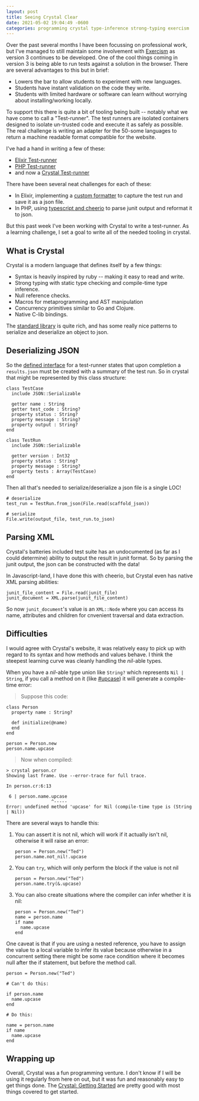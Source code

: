 ```yaml
---
layout: post
title: Seeing Crystal Clear
date: 2021-05-02 19:04:49 -0600
categories: programming crystal type-inference strong-typing exercism
---
```


Over the past several months I have been focussing on professional work, but I've managed to still maintain some involvement with [Exercism][exercism] as version 3 continues to be developed. One of the cool things coming in version 3 is being able to run tests against a solution in the browser. There are several advantages to this but in brief:

- Lowers the bar to allow students to experiment with new languages.
- Students have instant validation on the code they write.
- Students with limited hardware or software can learn without worrying about installing/working locally.

To support this there is quite a bit of tooling being built -- notably what we have come to call a "Test-runner". The test runners are isolated containers designed to isolate un-trusted code and execute it as safely as possible. The real challenge is writing an adapter for the 50-some languages to return a machine readable format compatible for the website.

I've had a hand in writing a few of these:

- [Elixir Test-runner][elixir-test-runner]
- [PHP Test-runner][php-test-runner]
- and now a [Crystal Test-runner][crystal-test-runner]

There have been several neat challenges for each of these:

- In Elixir, implementing a [custom formatter](https://github.com/exercism/elixir-test-runner/blob/main/exercism_test_helper/lib/json_formatter.ex) to capture the test run and save it as a json file.
- In PHP, using [typescript and cheerio](https://github.com/exercism/php-test-runner/tree/main/junit-to-json) to parse junit output and reformat it to json.

But this past week I've been working with Crystal to write a test-runner. As a learning challenge, I set a goal to write all of the needed tooling in crystal.

## What is Crystal

Crystal is a modern language that defines itself by a few things:

- Syntax is heavily inspired by ruby -- making it easy to read and write.
- Strong typing with static type checking and compile-time type inference.
- Null reference checks.
- Macros for metaprogramming and AST manipulation
- Concurrency primitives similar to Go and Clojure.
- Native C-lib bindings.

The [standard library](https://crystal-lang.org/api/1.0.0/) is quite rich, and has some really nice patterns to serialize and deserialize an object to json.

## Deserializing JSON

So the [defined interface](https://github.com/exercism/docs/blob/main/building/tooling/test-runners/interface.md) for a test-runner states that upon completion a `results.json` must be created with a summary of the test run. So in crystal that might be represented by this class structure:

```crystal
class TestCase
  include JSON::Serializable

  getter name : String
  getter test_code : String?
  property status : String?
  property message : String?
  property output : String?
end

class TestRun
  include JSON::Serializable

  getter version : Int32
  property status : String?
  property message : String?
  property tests : Array(TestCase)
end
```

Then all that's needed to serialize/deserialize a json file is a single LOC!

```crystal
# deserialize
test_run = TestRun.from_json(File.read(scaffold_json))

# serialize
File.write(output_file, test_run.to_json)
```

## Parsing XML

Crystal's batteries included test suite has an undocumented (as far as I could determine) ability to output the result in junit format. So by parsing the junit output, the json can be constructed with the data!

In Javascript-land, I have done this with cheerio, but Crystal even has native XML parsing abilities:

```crystal
junit_file_content = File.read(junit_file)
junit_document = XML.parse(junit_file_content)
```

So now `junit_document`'s value is an `XML::Node` where you can access its name, attributes and children for cnvenient traversal and data extraction.

## Difficulties

I would agree with Crystal's website, it was relatively easy to pick up with regard to its syntax and how methods and values behave. I think the steepest learning curve was cleanly handling the _nil_-able types.

When you have a _nil_-able type union like `String?` which represents `Nil | String`, if you call a method on it (like [#upcase][crystal-string-upcase]) it will generate a compile-time error:

> Suppose this code:

```crystal
class Person
  property name : String?

  def initialize(@name)
  end
end

person = Person.new
person.name.upcase
```

> Now when compiled:

```shell
> crystal person.cr
Showing last frame. Use --error-trace for full trace.

In person.cr:6:13

 6 | person.name.upcase
                 ^-----
Error: undefined method 'upcase' for Nil (compile-time type is (String | Nil))
```

There are several ways to handle this:

1. You can assert it is not nil, which will work if it actually isn't nil, otherwise it will raise an error:

   ```crystal
   person = Person.new("Ted")
   person.name.not_nil!.upcase
   ```

2. You can `try`, which will only perform the block if the value is not nil

   ```crystal
   person = Person.new("Ted")
   person.name.try(&.upcase)
   ```

3. You can also create situations where the compiler can infer whether it is nil:

   ```crystal
   person = Person.new("Ted")
   name = person.name
   if name
     name.upcase
   end
   ```

One caveat is that if you are using a nested reference, you have to assign the value to a local variable to infer its value because otherwise in a concurrent setting there might be some race condition where it becomes null after the if statement, but before the method call.

```crystal
person = Person.new("Ted")

# Can't do this:

if person.name
  name.upcase
end

# Do this:

name = person.name
if name
  name.upcase
end
```

## Wrapping up

Overall, Crystal was a fun programming venture. I don't know if I will be using it regularly from here on out, but it was fun and reasonably easy to get things done. The [Crystal: Getting Started](https://crystal-lang.org/reference/getting_started/) are pretty good with most things covered to get started.

[exercism]: https://www.exercism.io
[crystal-string-upcase]: https://crystal-lang.org/api/1.0.0/String.html#upcase(options:Unicode::CaseOptions=:none):String-instance-method
[crystal-test-runner]: https://github.com/neenjaw/crystal-test-runner
[elixir-test-runner]: https://github.com/exercism/elixir-test-runner
[php-test-runner]: https://github.com/exercism/php-test-runner
